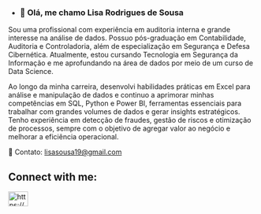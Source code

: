 - ### 👋 Olá, me chamo Lisa Rodrigues de Sousa 

Sou uma profissional com experiência em auditoria interna e grande interesse na análise de dados. Possuo pós-graduação em Contabilidade, Auditoria e Controladoria, além de especialização em Segurança e Defesa Cibernética. Atualmente, estou cursando Tecnologia em Segurança da Informação e me aprofundando na área de dados por meio de um curso de Data Science.

Ao longo da minha carreira, desenvolvi habilidades práticas em Excel para análise e manipulação de dados e continuo a aprimorar minhas competências em SQL, Python e Power BI, ferramentas essenciais para trabalhar com grandes volumes de dados e gerar insights estratégicos. Tenho experiência em detecção de fraudes, gestão de riscos e otimização de processos, sempre com o objetivo de agregar valor ao negócio e melhorar a eficiência operacional.

📧 Contato: lisasousa19@gmail.com

<h2 align="left">Connect with me:</h2>
<p align="left">
<a href="https://www.linkedin.com/in/lisasousaa19" target="blank"><img align="center" src="https://raw.githubusercontent.com/rahuldkjain/github-profile-readme-generator/master/src/images/icons/Social/linked-in-alt.svg" alt="https://www.linkedin.com/in/lisasousaa19/" height="30" width="40" /></a>
